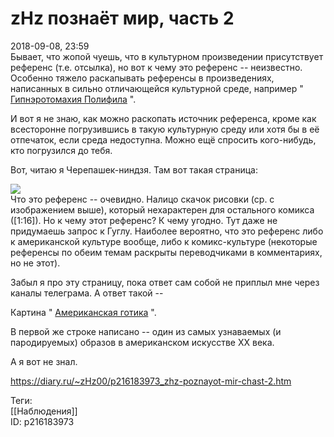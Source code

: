 zHz познаёт мир, часть 2
=========================

   
 2018-09-08, 23:59   
  Бывает, что жопой чуешь, что в культурном произведении присутствует референс (т.е. отсылка), но вот к чему это референс -- неизвестно. Особенно тяжело раскапывать референсы в произведениях, написанных в сильно отличающейся культурной среде, например "  [Гипнэротомахия Полифила](https://ru.wikipedia.org/wiki/%D0%93%D0%B8%D0%BF%D0%BD%D1%8D%D1%80%D0%BE%D1%82%D0%BE%D0%BC%D0%B0%D1%85%D0%B8%D1%8F_%D0%9F%D0%BE%D0%BB%D0%B8%D1%84%D0%B8%D0%BB%D0%B0)  ".   
   
 И вот я не знаю, как можно раскопать источник референса, кроме как всесторонне погрузившись в такую культурную среду или хотя бы в её отпечаток, если среда недоступна.  Можно ещё спросить кого-нибудь, кто погрузился до тебя.    
   
 Вот, читаю я Черепашек-ниндзя. Там вот такая страница:   
   
   [![](https://i.imgur.com/HW4gMK8l.jpg)](https://i.imgur.com/HW4gMK8.jpg)     
 Что это референс -- очевидно. Налицо скачок рисовки (ср. с изображением выше), который нехарактерен для остального комикса ([1:16]). Но к чему этот референс? К чему угодно. Тут даже не придумаешь запрос к Гуглу. Наиболее вероятно, что это референс либо к американской культуре вообще, либо к комикс-культуре (некоторые референсы по обеим темам раскрыты переводчиками в комментариях, но не этот).   
   
 Забыл я про эту страницу, пока ответ сам собой не приплыл мне через каналы телеграма. А ответ такой --   
   
 Картина "  [Американская готика](https://ru.wikipedia.org/wiki/%D0%90%D0%BC%D0%B5%D1%80%D0%B8%D0%BA%D0%B0%D0%BD%D1%81%D0%BA%D0%B0%D1%8F_%D0%B3%D0%BE%D1%82%D0%B8%D0%BA%D0%B0)  ".   
   
 В первой же строке написано -- один из самых узнаваемых (и пародируемых) образов в американском искусстве XX века.   
   
 А я вот не знал.   
    
 <https://diary.ru/~zHz00/p216183973_zhz-poznayot-mir-chast-2.htm>   
   
 Теги:   
 [[Наблюдения]]   
 ID: p216183973
